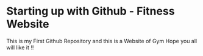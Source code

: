 # Starting up with Github - Fitness Website
This is my First Github Repository and this is a Website of Gym Hope you all will like it !!
